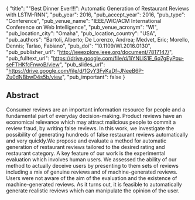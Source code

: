 {
  "title": "\"Best Dinner Ever!!!\": Automatic Generation of Restaurant Reviews with LSTM-RNN",
  "pub_year": 2016,
  "pub_accept_year": 2016,
  "pub_type": "Conference",
  "pub_venue_name": "IEEE/WIC/ACM International Conference on Web Intelligence",
  "pub_venue_acronym": "WI",
  "pub_location_city": "Omaha",
  "pub_location_country": "USA",
  "pub_authors": "Bartoli, Alberto; De Lorenzo, Andrea; Medvet, Eric; Morello, Dennis;  Tarlao, Fabiano",
  "pub_doi": "10.1109/WI.2016.0130",
  "pub_publisher_url": "http://ieeexplore.ieee.org/document/7817147/",
  "pub_fulltext_url": "https://drive.google.com/file/d/1iYNLIS1E_6q7gEyPqu-seFTHKfcFnwoB/view",
  "pub_slides_url": "https://drive.google.com/file/d/1GyY3FyKaDf-JNeeB6P-Zu0dNBbwD4s5b/view",
  "pub_important": false
}

## Abstract
Consumer reviews are an important information resource for people and a fundamental part of everyday decision-making. Product reviews have an economical relevance which may attract malicious people to commit a review fraud, by writing false reviews. In this work, we investigate the possibility of generating hundreds of false restaurant reviews automatically and very quickly.We propose and evaluate a method for automatic generation of restaurant reviews tailored to the desired rating and restaurant category. A key feature of our work is the experimental evaluation which involves human users. We assessed the ability of our method to actually deceive users by presenting to them sets of reviews including a mix of genuine reviews and of machine-generated reviews. Users were not aware of the aim of the evaluation and the existence of machine-generated reviews. As it turns out, it is feasible to automatically generate realistic reviews which can manipulate the opinion of the user.
